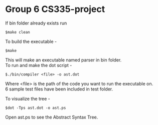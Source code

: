 # Group 6 CS335-project
If bin folder already exists run 
```
$make clean
```
To build the executable -
```
$make
```
This will make an executable named parser in bin folder.<br /> 
To run and make the dot script -
```
$./bin/compiler <file> -o ast.dot
```
Where \<file\> is the path of the code you want to run the executable on.<br /> 
6 sample test files have been included in test folder.

To visualize the tree -
```
$dot -Tps ast.dot -o ast.ps
```
Open ast.ps to see the Abstract Syntax Tree.
